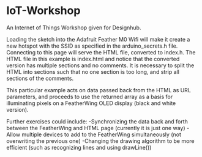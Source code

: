 # IoT-Workshop
An Internet of Things Workshop given for Designhub.

Loading the sketch into the Adafruit Feather M0 Wifi will make it create a new hotspot with the SSID as specified in the arduino_secrets.h file. Connecting to this page will serve the HTML file, converted to index.h. The HTML file in this example is index.html and notice that the converted version has multiple sections and no comments. It is necessary to split the HTML into sections such that no one section is too long, and strip all sections of the comments. 

This particular example acts on data passed back from the HTML as URL parameters, and proceeds to use the returned array as a basis for illuminating pixels on a FeatherWing OLED display (black and white version).

Further exercises could include:
-Synchronizing the data back and forth between the FeatherWing and HTML page (currently it is just one way)
-Allow multiple devices to add to the FeatherWing simultaneously (not overwriting the previous one)
-Changing the drawing algorithm to be more efficient (such as recognizing lines and using drawLine())
